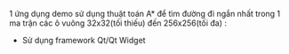 1 ứng dụng demo sử dụng thuật toán A* để tìm đường đi ngắn nhất trong 1 ma trận các ô vuông 32x32(tối thiếu) đến 256x256(tối đa) :
- Sử dụng framework Qt/Qt Widget
